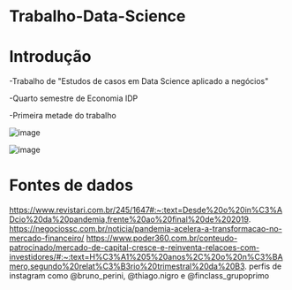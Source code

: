 # Trabalho-Data-Science

# Introdução
 -Trabalho de "Estudos de casos em Data Science aplicado a negócios"
 
 -Quarto semestre de Economia IDP
 
 -Primeira metade do trabalho
 
![image](https://user-images.githubusercontent.com/95877815/197659751-fb3414e0-8f9e-4e5b-92f1-f1143e5c04be.png)

![image](https://user-images.githubusercontent.com/95877815/197659992-85724fa2-5904-406a-9bee-5d57f6d38c0a.png)

# Fontes de dados
https://www.revistari.com.br/245/1647#:~:text=Desde%20o%20in%C3%ADcio%20da%20pandemia,frente%20ao%20final%20de%202019.
https://negociossc.com.br/noticia/pandemia-acelera-a-transformacao-no-mercado-financeiro/
https://www.poder360.com.br/conteudo-patrocinado/mercado-de-capital-cresce-e-reinventa-relacoes-com-investidores/#:~:text=H%C3%A1%205%20anos%2C%20o%20n%C3%BAmero,segundo%20relat%C3%B3rio%20trimestral%20da%20B3.
perfis de instagram como @bruno_perini, @thiago.nigro e @finclass_grupoprimo
